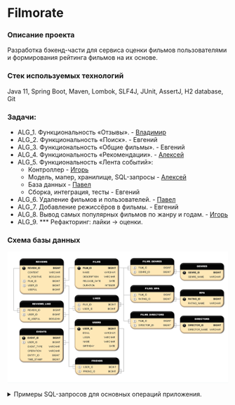 # **Filmorate**

### Описание проекта

Разработка бэкенд-части для сервиса оценки фильмов пользователями и формирования рейтинга фильмов на их основе.

### Стек используемых технологий 

Java 11, Spring Boot, Maven, Lombok, SLF4J, JUnit, AssertJ, H2 database, Git

### Задачи:

* ALG_1. Функциональность «Отзывы». - [Владимир](https://github.com/v-s-ganeev)
* ALG_2. Функциональность «Поиск». - Евгений
* ALG_3. Функциональность «Общие фильмы». - Евгений
* ALG_4. Функциональность «Рекомендации». - [Алексей](https://github.com/AlexeiEgorov)
* ALG_5. Функциональность «Лента событий»: 
  - Контроллер - [Игорь](https://github.com/IgorVasilievV)  
  - Модель, мапер, хранилище, SQL-запросы - [Алексей](https://github.com/AlexeiEgorov)
  - База данных - [Павел](https://github.com/NazarovPV)
  - Сборка, интеграция, тесты - Евгений
* ALG_6. Удаление фильмов и пользователей. - [Павел](https://github.com/NazarovPV)
* ALG_7. Добавление режиссёров в фильмы. - Евгений
* ALG_8. Вывод самых популярных фильмов по жанру и годам. - [Игорь](https://github.com/IgorVasilievV)
* ALG_9. *** Рефакторинг: лайки → оценки.


### Схема базы данных

![Схема базы данных.](Filmorate_data_base.jpg)


<details>

<summary>Примеры SQL-запросов для основных операций приложения.</summary>


Получение списка всех фильмов
```sql
SELECT *
FROM FILMS;
```
Получение списка всех пользователей
```sql
SELECT *
FROM USERS;
```
Получение списка 5 самых популярных фильмов
```sql
SELECT F.NAME AS TITLE,
COUNT(L.USER_ID) AS LIKES_VALUE
FROM FILMS AS F
LEFT JOIN LIKES AS L ON F.FILM_ID = L.FILM_ID
GROUP BY TITLE
ORDER BY LIKES_VALUE DESC
LIMIT 5;
```

Получение списка общих друзей с другим пользователем
```sql
SELECT U.NAME AS USER,
U2.NAME AS FRIEND
FROM USERS AS U
LEFT JOIN FRIENDS AS F ON U.USER_ID = F.USER_ID
LEFT JOIN USERS AS U2 ON F.FRIEND_ID = U2.USER_ID
WHERE U.USER_ID = 2 AND FRIEND_CONFIRM = true
ORDER BY FRIEND;
```

http://sqlfiddle.com/#!9/9d4e63/27
</details>

